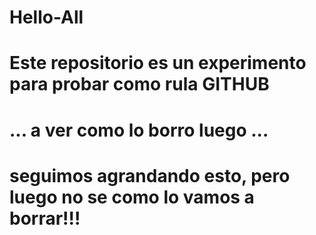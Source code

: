 # Hello-All
# Este repositorio es un experimento para probar como rula GITHUB
# ... a ver como lo borro luego ...
# seguimos agrandando esto, pero luego no se como lo vamos a borrar!!!


